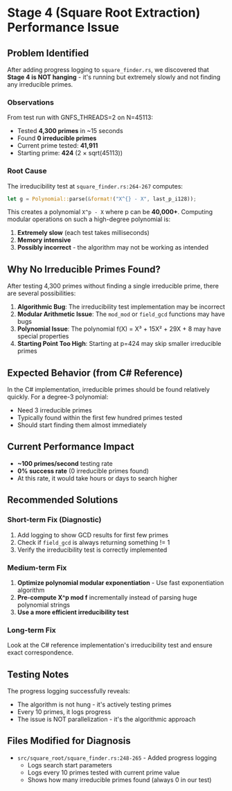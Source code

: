 # Stage 4 (Square Root Extraction) Performance Issue

## Problem Identified

After adding progress logging to `square_finder.rs`, we discovered that **Stage 4 is NOT hanging** - it's running but extremely slowly and not finding any irreducible primes.

### Observations

From test run with GNFS_THREADS=2 on N=45113:
- Tested **4,300 primes** in ~15 seconds
- Found **0 irreducible primes**
- Current prime tested: **41,911**
- Starting prime: **424** (2 × sqrt(45113))

### Root Cause

The irreducibility test at `square_finder.rs:264-267` computes:
```rust
let g = Polynomial::parse(&format!("X^{} - X", last_p_i128));
```

This creates a polynomial `X^p - X` where p can be **40,000+**. Computing modular operations on such a high-degree polynomial is:
1. **Extremely slow** (each test takes milliseconds)
2. **Memory intensive**
3. **Possibly incorrect** - the algorithm may not be working as intended

## Why No Irreducible Primes Found?

After testing 4,300 primes without finding a single irreducible prime, there are several possibilities:

1. **Algorithmic Bug**: The irreducibility test implementation may be incorrect
2. **Modular Arithmetic Issue**: The `mod_mod` or `field_gcd` functions may have bugs
3. **Polynomial Issue**: The polynomial f(X) = X³ + 15X² + 29X + 8 may have special properties
4. **Starting Point Too High**: Starting at p=424 may skip smaller irreducible primes

## Expected Behavior (from C# Reference)

In the C# implementation, irreducible primes should be found relatively quickly. For a degree-3 polynomial:
- Need 3 irreducible primes
- Typically found within the first few hundred primes tested
- Should start finding them almost immediately

## Current Performance Impact

- **~100 primes/second** testing rate
- **0% success rate** (0 irreducible primes found)
- At this rate, it would take hours or days to search higher

## Recommended Solutions

### Short-term Fix (Diagnostic)
1. Add logging to show GCD results for first few primes
2. Check if `field_gcd` is always returning something != 1
3. Verify the irreducibility test is correctly implemented

### Medium-term Fix
1. **Optimize polynomial modular exponentiation** - Use fast exponentiation algorithm
2. **Pre-compute X^p mod f** incrementally instead of parsing huge polynomial strings
3. **Use a more efficient irreducibility test**

### Long-term Fix
Look at the C# reference implementation's irreducibility test and ensure exact correspondence.

## Testing Notes

The progress logging successfully reveals:
- The algorithm is not hung - it's actively testing primes
- Every 10 primes, it logs progress
- The issue is NOT parallelization - it's the algorithmic approach

## Files Modified for Diagnosis

- `src/square_root/square_finder.rs:248-265` - Added progress logging
  - Logs search start parameters
  - Logs every 10 primes tested with current prime value
  - Shows how many irreducible primes found (always 0 in our test)
